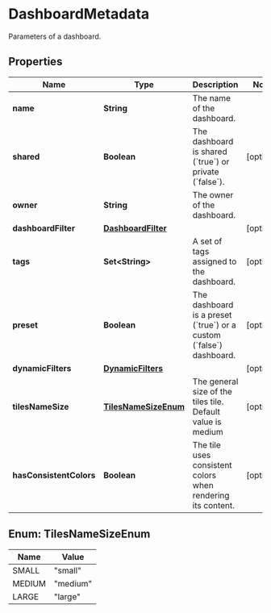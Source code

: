 

# DashboardMetadata

Parameters of a dashboard.

## Properties

| Name | Type | Description | Notes |
|------------ | ------------- | ------------- | -------------|
|**name** | **String** | The name of the dashboard. |  |
|**shared** | **Boolean** | The dashboard is shared (&#x60;true&#x60;) or private (&#x60;false&#x60;). |  [optional] |
|**owner** | **String** | The owner of the dashboard. |  |
|**dashboardFilter** | [**DashboardFilter**](DashboardFilter.md) |  |  [optional] |
|**tags** | **Set&lt;String&gt;** | A set of tags assigned to the dashboard. |  [optional] |
|**preset** | **Boolean** | The dashboard is a preset (&#x60;true&#x60;) or a custom (&#x60;false&#x60;) dashboard. |  [optional] |
|**dynamicFilters** | [**DynamicFilters**](DynamicFilters.md) |  |  [optional] |
|**tilesNameSize** | [**TilesNameSizeEnum**](#TilesNameSizeEnum) | The general size of the tiles tile. Default value is medium |  [optional] |
|**hasConsistentColors** | **Boolean** | The tile uses consistent colors when rendering its content. |  [optional] |



## Enum: TilesNameSizeEnum

| Name | Value |
|---- | -----|
| SMALL | &quot;small&quot; |
| MEDIUM | &quot;medium&quot; |
| LARGE | &quot;large&quot; |




